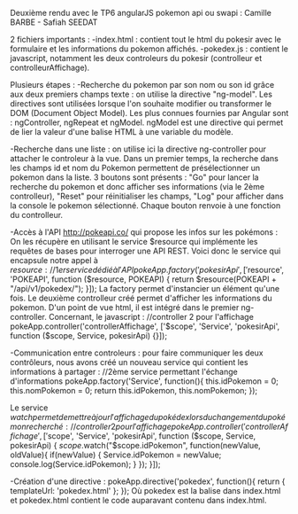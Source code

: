 Deuxième rendu avec le TP6 angularJS pokemon api ou swapi :
Camille BARBE - Safiah SEEDAT

2 fichiers importants :
-index.html : contient tout le html du pokesir avec le formulaire et les informations du pokemon affichés.
-pokedex.js : contient le javascript, notamment les deux controleurs du pokesir (controlleur et controlleurAffichage).

Plusieurs étapes :
-Recherche du pokemon par son nom ou son id grâce aux deux premiers champs texte : on utilise la directive "ng-model". Les directives sont utilisées lorsque l'on souhaite modifier ou transformer le DOM (Document Object Model). Les plus connues fournies par Angular sont : ngController, ngRepeat et ngModel. ngModel est une directive qui permet de lier la valeur d'une balise HTML à une variable du modèle.

-Recherche dans une liste : on utilise ici la directive ng-controller pour attacher le controleur à la vue. Dans un premier temps, la recherche dans les champs id et nom du Pokemon permettent de présélectionner un pokemon dans la liste.
3 boutons sont présents : "Go" pour lancer la recherche du pokemon et donc afficher ses informations (via le 2ème controlleur), "Reset" pour réinitialiser les champs, "Log" pour afficher dans la console le pokemon sélectionné. Chaque bouton renvoie à une fonction du controlleur.

-Accès à l'API http://pokeapi.co/ qui propose les infos sur les pokémons : On les récupère en utilisant le service $resource qui implémente les requêtes de bases pour interroger une API REST. Voici donc le service qui encapsule notre appel à $resource :
//1er service dédié à l'API
pokeApp.factory('pokesirApi', ['$resource', 'POKEAPI', function ($resource, POKEAPI) {
    return $resource(POKEAPI + "/api/v1/pokedex/");
}]);
La factory permet d'instancier un élément qu'une fois.
Le deuxième controlleur créé permet d'afficher les informations du pokemon. D'un point de vue html, il est intégré dans le premier ng-controller. Concernant, le javascript :
//controller 2 pour l'affichage
pokeApp.controller('controllerAffichage', ['$scope', 'Service', 'pokesirApi', function ($scope, Service, pokesirApi) {}]);

-Communication entre controleurs : pour faire communiquer les deux contrôleurs, nous avons créé un nouveau service qui contient les informations à partager : 
//2ème service permettant l'échange d'informations
pokeApp.factory('Service', function(){
    this.idPokemon = 0;
    this.nomPokemon = 0;
    return this.idPokemon, this.nomPokemon;
});

Le service $watch permet de mettre à jour l'affichage du pokédex lors du changement du pokémon recherché :
//controller 2 pour l'affichage
pokeApp.controller('controllerAffichage', ['$scope', 'Service', 'pokesirApi', function ($scope, Service, pokesirApi) {
    $scope.$watch("$scope.idPokemon", function(newValue, oldValue){
        if(newValue) { 
            Service.idPokemon = newValue;
            console.log(Service.idPokemon);
        }
    });
}]);

-Création d'une directive : 
pokeApp.directive('pokedex', function(){
	return {
		templateUrl: 'pokedex.html'
	};
});
Où pokedex est la balise dans index.html et pokedex.html contient le code auparavant contenu dans index.html. 

